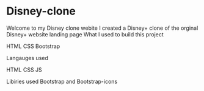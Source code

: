 # Disney-clone
Welcome to my Disney clone webite
I created a Disney+ clone of the orginal Disney+ website landing page 
What I used to build this project 

HTML 
CSS
Bootstrap



Langauges used 

HTML
CSS
JS

Libiries used 
Bootstrap and Bootstrap-icons
